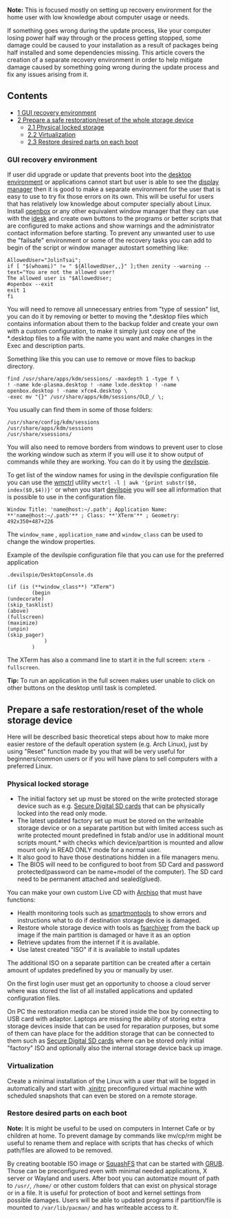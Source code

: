 **Note:** This is focused mostly on setting up recovery environment for the home user with low knowledge about computer usage or needs.

If something goes wrong during the update process, like your computer losing power half way through or the process getting stopped, some damage could be caused to your installation as a result of packages being half installed and some dependencies missing. This article covers the creation of a separate recovery environment in order to help mitigate damage caused by something going wrong during the update process and fix any issues arising from it.

## Contents

*   [1 GUI recovery environment](#GUI_recovery_environment)
*   [2 Prepare a safe restoration/reset of the whole storage device](#Prepare_a_safe_restoration.2Freset_of_the_whole_storage_device)
    *   [2.1 Physical locked storage](#Physical_locked_storage)
    *   [2.2 Virtualization](#Virtualization)
    *   [2.3 Restore desired parts on each boot](#Restore_desired_parts_on_each_boot)

### GUI recovery environment

If user did upgrade or update that prevents boot into the [desktop environment](/index.php/Desktop_environment "Desktop environment") or applications cannot start but user is able to see the [display manager](/index.php/Display_manager "Display manager") then it is good to make a separate environment for the user that is easy to use to try fix those errors on its own. This will be useful for users that has relatively low knowledge about computer specially about Linux. Install [openbox](https://www.archlinux.org/packages/?name=openbox) or any other equivalent window manager that they can use with the [idesk](https://www.archlinux.org/packages/?name=idesk) and create own buttons to the programs or better scripts that are configured to make actions and show warnings and the administrator contact information before starting. To prevent any unwanted user to use the "failsafe" environment or some of the recovery tasks you can add to begin of the script or window manager autostart something like:

```
AllowedUser="JolinTsai";
if [ "$(whoami)" != " ${AllowedUser,,}" ];then zenity --warning --text="You are not the allowed user!
The allowed user is "$AllowedUser;
#openbox --exit
exit 1
fi
```

You will need to remove all unnecessary entries from "type of session" list, you can do it by removing or better to moving the *.desktop files which contains information about them to the backup folder and create your own with a custom configuration, to make it simply just copy one of the *.desktop files to a file with the name you want and make changes in the Exec and description parts.

Something like this you can use to remove or move files to backup directory.

```
find /usr/share/apps/kdm/sessions/ -maxdepth 1 -type f \ 
! -name kde-plasma.desktop ! -name lxde.desktop ! -name openbox.desktop ! -name xfce4.desktop \
-exec mv "{}" /usr/share/apps/kdm/sessions/OLD_/ \;
```

You usually can find them in some of those folders:

```
/usr/share/config/kdm/sessions
/usr/share/apps/kdm/sessions
/usr/share/xsessions/
```

You will also need to remove borders from windows to prevent user to close the working window such as xterm if you will use it to show output of commands while they are working. You can do it by using the [devilspie](https://www.archlinux.org/packages/?name=devilspie).

To get list of the window names for using in the devilspie configuration file you can use the [wmctrl](https://www.archlinux.org/packages/?name=wmctrl) utility `wmctrl -l | awk '{print substr($0, index($0,$4))}'` or when you start [devilspie](https://www.archlinux.org/packages/?name=devilspie) you will see all information that is possible to use in the configuration file.

`Window Title: 'name@host:~/.path'; Application Name: **'name@host:~/.path'** ; Class: **'XTerm'** ; Geometry: 492x350+487+226`

The `window_name` , `application_name` and `window_class` can be used to change the window properties.

Example of the devilspie configuration file that you can use for the preferred application

 `.devilspie/DesktopConsole.ds` 
```
(if (is (**window_class**) "XTerm")
        (begin
(undecorate)
(skip_tasklist)
(above)
(fullscreen)
(maximize)                       
(unpin)                
(skip_pager)       
            )
        )
```

The XTerm has also a command line to start it in the full screen: `xterm -fullscreen`.

**Tip:** To run an application in the full screen makes user unable to click on other buttons on the desktop until task is completed.

## Prepare a safe restoration/reset of the whole storage device

Here will be described basic theoretical steps about how to make more easier restore of the default operation system (e.g. Arch Linux), just by using "Reset" function made by you that will be very useful for beginners/common users or if you will have plans to sell computers with a preferred Linux.

### Physical locked storage

*   The initial factory set up must be stored on the write protected storage device such as e.g. [Secure Digital SD cards](https://en.wikipedia.org/wiki/Secure_Digital_SD_cards "wikipedia:Secure Digital SD cards") that can be physically locked into the read only mode.
*   The latest updated factory set up must be stored on the writeable storage device or on a separate partition but with limited access such as write protected mount predefined in fstab and/or use in additional mount scripts mount.* with checks which device/partition is mounted and allow mount only in READ ONLY mode for a normal user.
*   It also good to have those destinations hidden in a file managers menu.
*   The BIOS will need to be configured to boot from SD Card and password protected(password can be name+model of the computer). The SD card need to be permanent attached and sealed(glued).

You can make your own custom Live CD with [Archiso](/index.php/Archiso "Archiso") that must have functions:

*   Health monitoring tools such as [smartmontools](https://www.archlinux.org/packages/?name=smartmontools) to show errors and instructions what to do if destination storage device is damaged.
*   Restore whole storage device with tools as [fsarchiver](https://www.archlinux.org/packages/?name=fsarchiver) from the back up image if the main partition is damaged or have it as an option
*   Retrieve updates from the internet if it is available.
*   Use latest created "ISO" if it is available to install updates

The additional ISO on a separate partition can be created after a certain amount of updates predefined by you or manually by user.

On the first login user must get an opportunity to choose a cloud server where was stored the list of all installed applications and updated configuration files.

On PC the restoration media can be stored inside the box by connecting to USB card with adaptor. Laptops are missing the ability of storing extra storage devices inside that can be used for reparation purposes, but some of them can have place for the addition storage that can be connected to them such as [Secure Digital SD cards](https://en.wikipedia.org/wiki/Secure_Digital_SD_cards "wikipedia:Secure Digital SD cards") where can be stored only initial "factory" ISO and optionally also the internal storage device back up image.

### Virtualization

Create a minimal installation of the Linux with a user that will be logged in automatically and start with .[xinitrc](/index.php/Xinitrc "Xinitrc") preconfigured virtual machine with scheduled snapshots that can even be stored on a remote storage.

### Restore desired parts on each boot

**Note:** It is might be useful to be used on computers in Internet Cafe or by children at home. To prevent damage by commands like mv/cp/rm might be useful to rename them and replace with scripts that has checks of which path/files are allowed to be removed.

By creating bootable ISO image or [SquashFS](https://en.wikipedia.org/wiki/SquashFS "wikipedia:SquashFS") that can be started with [GRUB](/index.php/GRUB "GRUB"). Those can be preconfigured even with minimal needed applications, X server or Wayland and users. After boot you can automatize mount of path to `/usr/`, `/home/` or other custom folders that can exist on physical storage or in a file. It is useful for protection of boot and kernel settings from possible damages. Users will be able to updated programs if partition/file is mounted to `/var/lib/pacman/` and has writeable access to it.